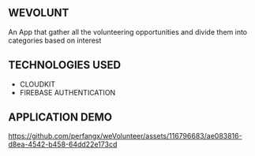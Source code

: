 
## WEVOLUNT
An App that gather all the volunteering opportunities and divide them into categories based on interest

## TECHNOLOGIES USED
- CLOUDKIT
- FIREBASE AUTHENTICATION

## APPLICATION DEMO


https://github.com/perfangx/weVolunteer/assets/116796683/ae083816-d8ea-4542-b458-64dd22e173cd


